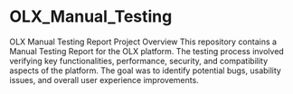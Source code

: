# OLX_Manual_Testing
OLX Manual Testing Report Project Overview This repository contains a Manual Testing Report for the OLX platform. The testing process involved verifying key functionalities, performance, security, and compatibility aspects of the platform. The goal was to identify potential bugs, usability issues, and overall user experience improvements.
